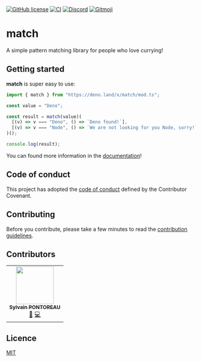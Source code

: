 [![GitHub license](https://img.shields.io/github/license/behaviorland/match?style=flat-square)](LICENSE)
[![CI](https://img.shields.io/github/workflow/status/behaviorland/match/match-ci?style=flat-square)](https://github.com/behaviorland/match/actions/workflows/main.yaml)
[![Discord](https://img.shields.io/discord/820714341409095710?style=flat-square)](https://discord.gg/pqkZHKWMbU)
[![Gitmoji](https://img.shields.io/badge/gitmoji-%20😜%20😍-FFDD67.svg?style=flat-square)](https://gitmoji.dev)

# match

A simple pattern matching library for people who love currying!

## Getting started

**match** is super easy to use:

```typescript
import { match } from "https://deno.land/x/match/mod.ts";

const value = "Deno";

const result = match(value)(
  [(v) => v === "Deno", () => `Deno found!`],
  [(v) => v === "Node", () => `We are not looking for you Node, sorry!`],
)();

console.log(result);
```

You can found more information in the
[documentation](https://github.com/behaviorland/match/wiki/Documentation)!

## Code of conduct

This project has adopted the [code of conduct](CODE_OF_CONDUCT.md) defined by
the Contributor Covenant.

## Contributing

Before you contribute, please take a few minutes to read the
[contribution guidelines](https://github.com/behaviorland/match/wiki/Contribution-guidelines).

## Contributors

<!-- ALL-CONTRIBUTORS-LIST:START - Do not remove or modify this section -->
<!-- prettier-ignore-start -->
<!-- markdownlint-disable -->
<table>
  <tr>
    <td align="center"><a href="http://sylvain.pontoreau.com"><img src="https://avatars.githubusercontent.com/u/3357643?v=4?s=100" width="100px;" alt=""/><br /><sub><b>Sylvain PONTOREAU</b></sub></a><br /><a href="https://github.com/the-hipster-committers/denohavior/commits?author=spontoreau" title="Documentation">📖</a> <a href="https://github.com/the-hipster-committers/denohavior/commits?author=spontoreau" title="Code">💻</a></td>
  </tr>
</table>

<!-- markdownlint-restore -->
<!-- prettier-ignore-end -->

<!-- ALL-CONTRIBUTORS-LIST:END -->

## Licence

[MIT](LICENSE)
